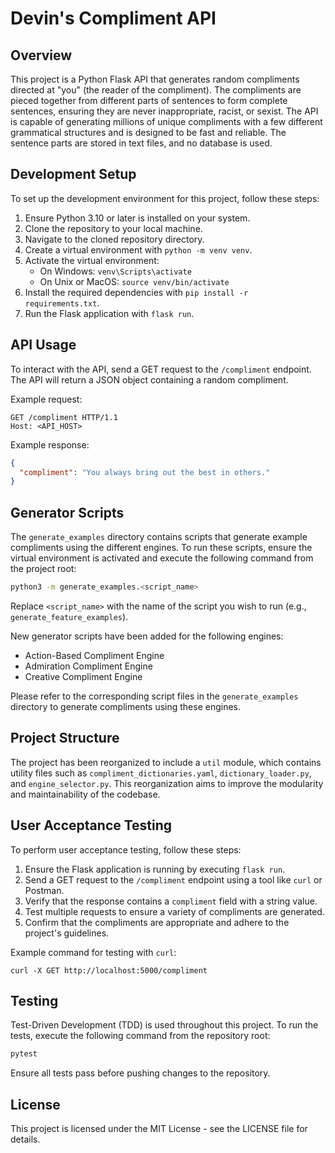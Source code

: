 # Devin's Compliment API

## Overview
This project is a Python Flask API that generates random compliments directed at "you" (the reader of the compliment). The compliments are pieced together from different parts of sentences to form complete sentences, ensuring they are never inappropriate, racist, or sexist. The API is capable of generating millions of unique compliments with a few different grammatical structures and is designed to be fast and reliable. The sentence parts are stored in text files, and no database is used.

## Development Setup
To set up the development environment for this project, follow these steps:

1. Ensure Python 3.10 or later is installed on your system.
2. Clone the repository to your local machine.
3. Navigate to the cloned repository directory.
4. Create a virtual environment with `python -m venv venv`.
5. Activate the virtual environment:
   - On Windows: `venv\Scripts\activate`
   - On Unix or MacOS: `source venv/bin/activate`
6. Install the required dependencies with `pip install -r requirements.txt`.
7. Run the Flask application with `flask run`.

## API Usage
To interact with the API, send a GET request to the `/compliment` endpoint. The API will return a JSON object containing a random compliment.

Example request:
```
GET /compliment HTTP/1.1
Host: <API_HOST>
```

Example response:
```json
{
  "compliment": "You always bring out the best in others."
}
```

## Generator Scripts
The `generate_examples` directory contains scripts that generate example compliments using the different engines. To run these scripts, ensure the virtual environment is activated and execute the following command from the project root:
```bash
python3 -m generate_examples.<script_name>
```
Replace `<script_name>` with the name of the script you wish to run (e.g., `generate_feature_examples`).

New generator scripts have been added for the following engines:
- Action-Based Compliment Engine
- Admiration Compliment Engine
- Creative Compliment Engine

Please refer to the corresponding script files in the `generate_examples` directory to generate compliments using these engines.

## Project Structure
The project has been reorganized to include a `util` module, which contains utility files such as `compliment_dictionaries.yaml`, `dictionary_loader.py`, and `engine_selector.py`. This reorganization aims to improve the modularity and maintainability of the codebase.

## User Acceptance Testing
To perform user acceptance testing, follow these steps:

1. Ensure the Flask application is running by executing `flask run`.
2. Send a GET request to the `/compliment` endpoint using a tool like `curl` or Postman.
3. Verify that the response contains a `compliment` field with a string value.
4. Test multiple requests to ensure a variety of compliments are generated.
5. Confirm that the compliments are appropriate and adhere to the project's guidelines.

Example command for testing with `curl`:
```
curl -X GET http://localhost:5000/compliment
```

## Testing
Test-Driven Development (TDD) is used throughout this project. To run the tests, execute the following command from the repository root:
```bash
pytest
```
Ensure all tests pass before pushing changes to the repository.

## License
This project is licensed under the MIT License - see the LICENSE file for details.
